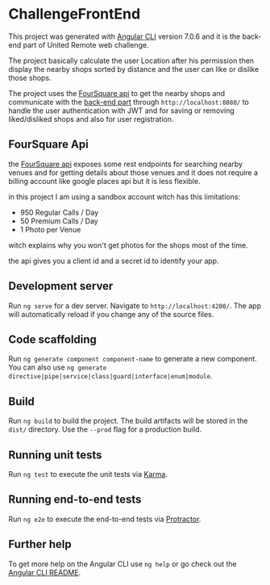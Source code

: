 # ChallengeFrontEnd

This project was generated with [Angular CLI](https://github.com/angular/angular-cli) version 7.0.6 and it is the back-end part of United Remote web challenge.

The project basically calculate the user Location after his permission then display the nearby shops sorted by distance and the user can like or dislike those shops.

The project uses the [FourSquare api](https://developer.foursquare.com/) to get the nearby shops and communicate with the [back-end part](https://github.com/ELMORABITYounes/ChallengeBackEnd) through ``http://localhost:8080/`` to handle the user authentication with JWT and for saving or removing liked/disliked shops and also for user registration.

## FourSquare Api

the [FourSquare api](https://developer.foursquare.com/) exposes some rest endpoints for searching nearby venues and for getting details about those venues and it does not require a billing account like google places api but it is less flexible.

in this project I am using a sandbox account witch has this limitations:
* 950 Regular Calls / Day
* 50 Premium Calls / Day
* 1 Photo per Venue

witch explains why you won't get photos for the shops most of the time.

the api gives you a client id and a secret id to identify your app.

## Development server

Run `ng serve` for a dev server. Navigate to `http://localhost:4200/`. The app will automatically reload if you change any of the source files.

## Code scaffolding

Run `ng generate component component-name` to generate a new component. You can also use `ng generate directive|pipe|service|class|guard|interface|enum|module`.

## Build

Run `ng build` to build the project. The build artifacts will be stored in the `dist/` directory. Use the `--prod` flag for a production build.

## Running unit tests

Run `ng test` to execute the unit tests via [Karma](https://karma-runner.github.io).

## Running end-to-end tests

Run `ng e2e` to execute the end-to-end tests via [Protractor](http://www.protractortest.org/).

## Further help

To get more help on the Angular CLI use `ng help` or go check out the [Angular CLI README](https://github.com/angular/angular-cli/blob/master/README.md).
